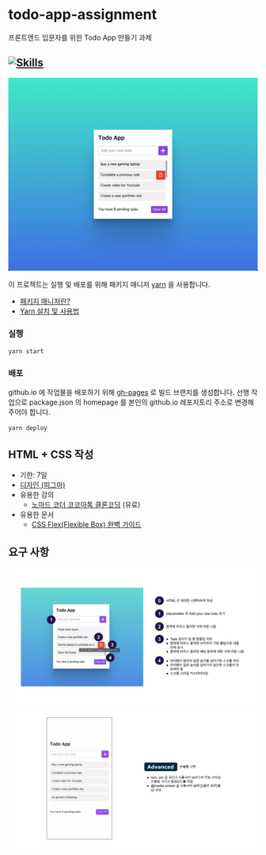 # todo-app-assignment
프론트엔드 입문자를 위한 Todo App 만들기 과제

[![Skills](https://skillicons.dev/icons?i=html,css)](https://skillicons.dev)
---

![img](./preview.png)

이 프로젝트는 실행 및 배포를 위해 패키지 매니저 [yarn](https://classic.yarnpkg.com/en/) 을 사용합니다.
* [패키지 매니저란?](https://github.com/ssafy-tech-concert/ssafy-tech-concert/blob/master/Front-end/npm%26yarn.md)
* [Yarn 설치 및 사용법](https://heropy.blog/2017/11/25/yarn/)

### 실행
```bash
yarn start
```
### 배포
github.io 에 작업물을 배포하기 위해 [gh-pages](https://medium.com/hcleedev/web-react-%ED%94%84%EB%A1%9C%EC%A0%9D%ED%8A%B8-github-pages%EB%A1%9C-%EB%B0%B0%ED%8F%AC%ED%95%98%EA%B8%B0-f62e59a2e210) 로 빌드 브랜치를 생성합니다.
선행 작업으로 package.json 의 homepage 를 본인의 github.io 레포지토리 주소로 변경해주어야 합니다.
```bash
yarn deploy
```

## HTML + CSS 작성
- 기한: 7일
- [디자인 (피그마)](https://www.figma.com/file/AEQcuWYaKrjdaKQxUgY431/Todo-App?type=design&node-id=0%3A1&t=Zkn6QcM0KkwDh5v4-1)
- 유용한 강의
  - [노마드 코더 코코아톡 클론코딩](https://nomadcoders.co/kokoa-clone) (유료)
- 유용한 문서
  - [CSS Flex(Flexible Box) 완벽 가이드](https://heropy.blog/2018/11/24/css-flexible-box/)

## 요구 사항
![img](./requirements.png)
![img](./advanced.png)

